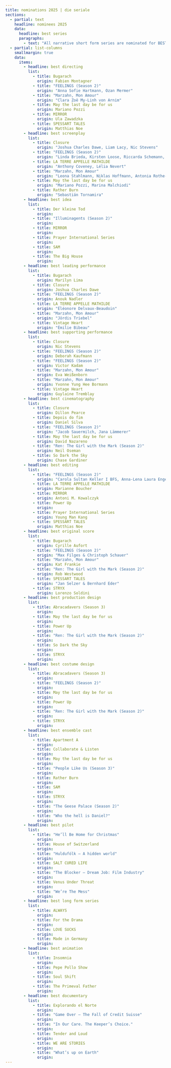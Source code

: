 ```yaml
---
title: nominations 2025 | die seriale
sections:
  - partial: text
    headline: nominees 2025
    data:
      headline: best series
      paragraphs:
        - text: "All narrative short form series are nominated for BEST SERIES."
  - partial: list-columns
    smallmargin: true
    data:
      items:
        - headline: best directing
          list:
            - title: Bugarach
              origin: Fabien Montagner
            - title: "FEELINGS (Season 2)"
              origin: "Anna Sofie Hartmann, Ozan Mermer"
            - title: "Marzahn, Mon Amour"
              origin: "Clara Zoë My-Linh von Arnim"
            - title: May the last day be for us
              origin: Mariano Pozzi
            - title: MIRROR
              origin: Ula Zawadzka
            - title: SPESSART TALES
              origin: Matthias Noe
        - headline: best screenplay
          list:
            - title: Closure
              origin: "Joshua Charles Dawe, Liam Lacy, Nic Stevens"
            - title: "FEELINGS (Season 2)"
              origin: "Linda Brieda, Kirsten Loose, Riccarda Schemann, Sophia Ayissi, Berthold Wahjudi"
            - title: LA TERRE APPELLE MATHILDE
              origin: "Anthony Coveney, Lélia Nevert"
            - title: "Marzahn, Mon Amour"
              origin: "Leona Stahlmann, Niklas Hoffmann, Antonia Rothe-Liermann"
            - title: May the last day be for us
              origin: "Mariano Pozzi, Marina Malchiodi"
            - title: Rather Burn
              origin: "Sebastián Tornamira"
        - headline: best idea
          list:
            - title: Der kleine Tod
              origin:
            - title: "Illuminagents (Season 2)"
              origin:
            - title: MIRROR
              origin:
            - title: Prayer International Series
              origin:
            - title: SAM
              origin:
            - title: The Big House
              origin:
        - headline: best leading performance
          list:
            - title: Bugarach
              origin: Marilyn Lima
            - title: Closure
              origin: Joshua Charles Dawe
            - title: "FEELINGS (Season 2)"
              origin: Anouk Nadler
            - title: LA TERRE APPELLE MATHILDE
              origin: "Éléonore Delvaux-Beaudoin"
            - title: "Marzahn, Mon Amour"
              origin: "Jördis Triebel"
            - title: Vintage Heart
              origin: "Émilie Bibeau"
        - headline: best supporting performance
          list:
            - title: Closure
              origin: Nic Stevens
            - title: "FEELINGS (Season 2)"
              origin: Deborah Kaufmann
            - title: "FEELINGS (Season 2)"
              origin: Victor Kadam
            - title: "Marzahn, Mon Amour"
              origin: Eva Weißenborn
            - title: "Marzahn, Mon Amour"
              origin: Yvonne Yung Hee Bormann
            - title: Vintage Heart
              origin: Guylaine Tremblay
        - headline: best cinematography
          list:
            - title: Closure
              origin: Dillon Pearce
            - title: Depois do fim
              origin: Daniel Silva
            - title: "FEELINGS (Season 2)"
              origin: "Jacob Sauermilch, Jana Lämmerer"
            - title: May the last day be for us
              origin: David Nazareno
            - title: "Ren: The Girl with the Mark (Season 2)"
              origin: Neil Oseman
            - title: So Dark the Sky
              origin: Chase Gardiner
        - headline: best editing
          list:
            - title: "FEELINGS (Season 2)"
              origin: "Carola Sultan Keller I BFS, Anna-Lena Laura Engelhardt, Sofía A. Machado"
            - title: LA TERRE APPELLE MATHILDE
              origin: Marianne Boucher
            - title: MIRROR
              origin: Antoni M. Kowalczyk
            - title: Power Up
              origin:
            - title: Prayer International Series
              origin: Young Man Kang
            - title: SPESSART TALES
              origin: Matthias Noe
        - headline: best original score
          list:
            - title: Bugarach
              origin: Cyrille Aufort
            - title: "FEELINGS (Season 2)"
              origin: "Max Filges & Christoph Schauer"
            - title: "Marzahn, Mon Amour"
              origin: Kat Frankie
            - title: "Ren: The Girl with the Mark (Season 2)"
              origin: Rob Westwood
            - title: SPESSART TALES
              origin: "Jan Selzer & Bernhard Eder"
            - title: STRYX
              origin: Lorenzo Soldini
        - headline: best production design
          list:
            - title: Abracadavers (Season 3)
              origin:
            - title: May the last day be for us
              origin:
            - title: Power Up
              origin:
            - title: "Ren: The Girl with the Mark (Season 2)"
              origin:
            - title: So Dark the Sky
              origin:
            - title: STRYX
              origin:
        - headline: best costume design
          list:
            - title: Abracadavers (Season 3)
              origin:
            - title: "FEELINGS (Season 2)"
              origin:
            - title: May the last day be for us
              origin:
            - title: Power Up
              origin:
            - title: "Ren: The Girl with the Mark (Season 2)"
              origin:
            - title: STRYX
              origin:
        - headline: best ensemble cast
          list:
            - title: Apartment A
              origin:
            - title: Collaborate & Listen
              origin:
            - title: May the last day be for us
              origin:
            - title: "People Like Us (Season 3)"
              origin:
            - title: Rather Burn
              origin:
            - title: SAM
              origin:
            - title: STRYX
              origin:
            - title: "The Geese Palace (Season 2)"
              origin:
            - title: "Who the hell is Daniel?"
              origin:
        - headline: best pilot
          list:
            - title: "He’ll Be Home for Christmas"
              origin:
            - title: House of Switzerland
              origin:
            - title: "Huldufólk – A hidden world"
              origin:
            - title: SALT CURED LIFE
              origin:
            - title: "The Blocker – Dream Job: Film Industry"
              origin:
            - title: Venus Under Threat
              origin:
            - title: "We’re The Mess"
              origin:
        - headline: best long form series
          list:
            - title: ALWAYS
              origin:
            - title: For the Drama
              origin:
            - title: LOVE SUCKS
              origin:
            - title: Made in Germany
              origin:
        - headline: best animation
          list:
            - title: Insomnia
              origin:
            - title: Pepe Pollo Show
              origin:
            - title: Soul Shift
              origin:
            - title: The Primeval Father
              origin:
        - headline: best documentary
          list:
            - title: Explorando el Norte
              origin:
            - title: "Game Over – The Fall of Credit Suisse"
              origin:
            - title: "In Our Care. The Keeper’s Choice."
              origin:
            - title: Tender and Loud
              origin:
            - title: WE ARE STORIES
              origin:
            - title: "What’s up on Earth"
              origin:
---
```

